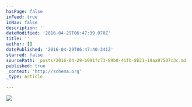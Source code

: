 ```yaml
---
hasPage: false
inFeed: true
inNav: false
description: ''
dateModified: '2016-04-29T06:47:39.070Z'
title: ''
author: []
datePublished: '2016-04-29T06:47:40.341Z'
starred: false
sourcePath: _posts/2016-04-29-b091fc73-89b0-41fb-8b21-19aa97507c3c.md
published: true
_context: 'http://schema.org'
_type: Article

---
```

![](https://the-grid-user-content.s3-us-west-2.amazonaws.com/2eb3033b-1382-41fa-a9f8-d132a7fbba6d.jpg)
